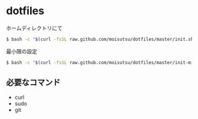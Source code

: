 # dotfiles

ホームディレクトリにて
```bash
$ bash -c "$(curl -fsSL raw.github.com/moisutsu/dotfiles/master/init.sh)"
```

最小限の設定

```bash
$ bash -c "$(curl -fsSL raw.github.com/moisutsu/dotfiles/master/init-min.sh)"
```

## 必要なコマンド

- curl
- sudo
- git
